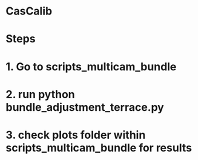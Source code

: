 # CasCalib

# Steps
# 1. Go to scripts_multicam_bundle
# 2. run python bundle_adjustment_terrace.py
# 3. check plots folder within scripts_multicam_bundle for results
